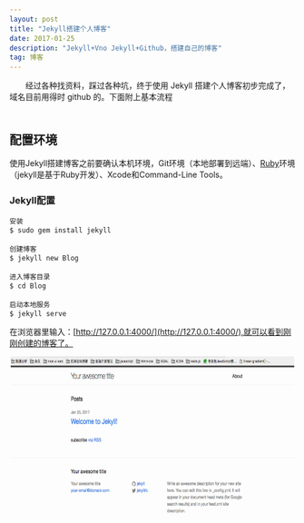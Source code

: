 ```yaml
---
layout: post
title: "Jekyll搭建个人博客"
date: 2017-01-25 
description: "Jekyll+Vno Jekyll+Github，搭建自己的博客"
tag: 博客 
---   
```


　　经过各种找资料，踩过各种坑，终于使用 Jekyll 搭建个人博客初步完成了，域名目前用得时 github 的。下面附上基本流程    
　　 
## 配置环境 

使用Jekyll搭建博客之前要确认本机环境，Git环境（本地部署到远端）、[Ruby](http://www.ruby-lang.org/en/downloads/)环境（jekyll是基于Ruby开发）、Xcode和Command-Line Tools。    


### Jekyll配置
	安装　
	$ sudo gem install jekyll
	
	创建博客
	$ jekyll new Blog
	
	进入博客目录
	$ cd Blog
	
	启动本地服务
	$ jekyll serve
	
在浏览器里输入：[http://127.0.0.1:4000/](http://127.0.0.1:4000/),就可以看到刚刚创建的博客了。

<div align="center">
	<img src="/images/posts/jekyll/2.jpg" height="300" width="500">
</div>
	